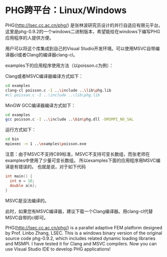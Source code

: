 # PHG跨平台：Linux/Windows

PHG(http://lsec.cc.ac.cn/phg/) 是张林波研究员设计的并行自适应有限元平台。
这里是phg-0.9.2的一个windows二进制版本，希望能给在windows下编写PHG应用程序的人提供方便。

用户可以将这个库集成到自己的Visual Studio开发环境。可以使用MSVC自带编译器cl或者Clang的编译器clang-cl。

examples下的应用程序使用方法（以poisson.c为例）：

Clang或者MSVC编译器编译方式如下：
```bash
cd examples
clang-cl poisson.c -I ..\include ..\lib\phg.lib
#cl poisson.c -I ..\include ..\lib\phg.lib
```
MinGW GCC编译器编译方式如下：
```bash
cd examples
gcc poisson.c -I ..\include ..\bin\phg.dll -DMSMPI_NO_SAL
```

运行方式如下：
```bash
cd bin
mpiexec -n 1 ..\examples\poisson.exe
```

注意：由于MSVC不支持C89标准，MSVC不支持可变长数组，而张老师在examples中使用了少量可变长数组。
所以examples下面的应用程序用MSVC编译是有错误的。
也就是说，对于如下代码
```c
int main() {
  int n = 10;
  double a[n];
}
```
MSVC是没法编译的。

此时，如果您有MSVC编译器，建议下载一个Clang编译器。用clang-cl代替MSVC自带的cl即可。



PHG(http://lsec.cc.ac.cn/phg/) is a parallel adaptive FEM platform designed by Prof. Linbo Zhang, LSEC. 
This is a windows binary version of the original source code phg-0.9.2, which includes 
related dynamic loading libraries and MSMPI. 
I have tested it for Clang and MSVC compilers. 
Now you can use Visual Studio IDE to develop PHG applications!

